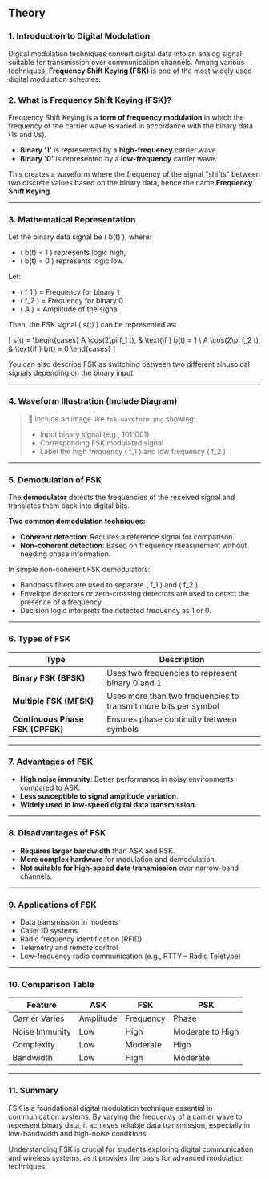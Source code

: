 ## Theory

### 1. Introduction to Digital Modulation
Digital modulation techniques convert digital data into an analog signal suitable for transmission over communication channels. Among various techniques, **Frequency Shift Keying (FSK)** is one of the most widely used digital modulation schemes.

### 2. What is Frequency Shift Keying (FSK)?
Frequency Shift Keying is a **form of frequency modulation** in which the frequency of the carrier wave is varied in accordance with the binary data (1s and 0s).

- **Binary '1'** is represented by a **high-frequency** carrier wave.
- **Binary '0'** is represented by a **low-frequency** carrier wave.

This creates a waveform where the frequency of the signal "shifts" between two discrete values based on the binary data, hence the name **Frequency Shift Keying**.

---

### 3. Mathematical Representation

Let the binary data signal be \( b(t) \), where:
- \( b(t) = 1 \) represents logic high,
- \( b(t) = 0 \) represents logic low.

Let:
- \( f_1 \) = Frequency for binary 1
- \( f_2 \) = Frequency for binary 0
- \( A \) = Amplitude of the signal

Then, the FSK signal \( s(t) \) can be represented as:

\[
s(t) = 
\begin{cases}
A \cos(2\pi f_1 t), & \text{if } b(t) = 1 \\
A \cos(2\pi f_2 t), & \text{if } b(t) = 0
\end{cases}
\]

You can also describe FSK as switching between two different sinusoidal signals depending on the binary input.

---

### 4. Waveform Illustration (Include Diagram)

> 🔽 Include an image like `fsk-waveform.png` showing:
> - Input binary signal (e.g., 1011001)
> - Corresponding FSK modulated signal
> - Label the high frequency \( f_1 \) and low frequency \( f_2 \)

---

### 5. Demodulation of FSK

The **demodulator** detects the frequencies of the received signal and translates them back into digital bits.

**Two common demodulation techniques:**
- **Coherent detection**: Requires a reference signal for comparison.
- **Non-coherent detection**: Based on frequency measurement without needing phase information.

In simple non-coherent FSK demodulators:
- Bandpass filters are used to separate \( f_1 \) and \( f_2 \).
- Envelope detectors or zero-crossing detectors are used to detect the presence of a frequency.
- Decision logic interprets the detected frequency as 1 or 0.

---

### 6. Types of FSK

| Type | Description |
|------|-------------|
| **Binary FSK (BFSK)** | Uses two frequencies to represent binary 0 and 1 |
| **Multiple FSK (MFSK)** | Uses more than two frequencies to transmit more bits per symbol |
| **Continuous Phase FSK (CPFSK)** | Ensures phase continuity between symbols |

---

### 7. Advantages of FSK

- **High noise immunity**: Better performance in noisy environments compared to ASK.
- **Less susceptible to signal amplitude variation**.
- **Widely used in low-speed digital data transmission**.

---

### 8. Disadvantages of FSK

- **Requires larger bandwidth** than ASK and PSK.
- **More complex hardware** for modulation and demodulation.
- **Not suitable for high-speed data transmission** over narrow-band channels.

---

### 9. Applications of FSK

- Data transmission in modems
- Caller ID systems
- Radio frequency identification (RFID)
- Telemetry and remote control
- Low-frequency radio communication (e.g., RTTY – Radio Teletype)

---

### 10. Comparison Table

| Feature        | ASK                  | FSK                   | PSK                  |
|----------------|----------------------|------------------------|----------------------|
| Carrier Varies | Amplitude            | Frequency              | Phase                |
| Noise Immunity | Low                  | High                   | Moderate to High     |
| Complexity     | Low                  | Moderate               | High                 |
| Bandwidth      | Low                  | High                   | Moderate             |

---

### 11. Summary

FSK is a foundational digital modulation technique essential in communication systems. By varying the frequency of a carrier wave to represent binary data, it achieves reliable data transmission, especially in low-bandwidth and high-noise conditions.

Understanding FSK is crucial for students exploring digital communication and wireless systems, as it provides the basis for advanced modulation techniques.
